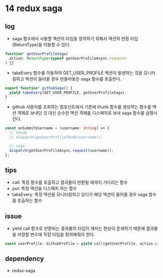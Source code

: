 # 14 redux saga

## log

- saga 함수에서 사용할 액션의 타입을 정의하기 위해서 액션의 반환 타입(ReturnType)을 이용할 수 있다.

```ts
function* getUserProfileSaga(
  action: ReturnType<typeof getUserProfileAsync.request>
) {}
```

- takeEvery 함수를 이용하여 GET_USER_PROFILE 액션이 발생하는 것을 모니터링하고 액션이 들어올 경우 만들어놓은 saga 함수를 호출한다.

```ts
export function* githubSaga() {
  yield takeEvery(GET_USER_PROFILE, getUserProfileSaga);
}
```

- github 사용자를 조회하는 컴포넌트에서 기존에 thunk 함수를 생성하는 함수를 액션 객체로 보내던 것 대신 순수한 액션 객체를 디스패치로 보내 saga 함수를 실행시킨다.

```ts
const onSubmitUsername = (username: string) => {
  // thunk
  // dispatch(getUserProfileThunk(username));

  // saga
  dispatch(getUserProfileAsync.request(username));
};
```

## tips

- call: 특정 함수를 호출하고 결과물이 반환될 때까지 기다리는 함수
- put: 특정 액션을 디스패치 하는 함수
- takeEvery: 특정 액션을 모니터링하고 있다가 해당 액션이 들어올 경우 saga 함수를 호출하는 함수

## issue

- yield call 함수로 반환되는 결과물의 타입이 깨지는 현상이 존재하기 때문에 결과물을 저장할 변수에 직접 타입을 정의해줘야 한다.

```ts
const userProfile: GithubProfile = yield call(getUserProfile, action.payload);
```

## dependency

- redux-saga
